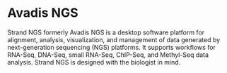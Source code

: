 # Avadis NGS

Strand NGS formerly Avadis NGS is a desktop software platform for alignment, analysis, visualization, and management of data generated by next-generation sequencing (NGS) platforms. It supports workflows for RNA-Seq, DNA-Seq, small RNA-Seq, ChIP-Seq, and Methyl-Seq data analysis. Strand NGS is designed with the biologist in mind.
